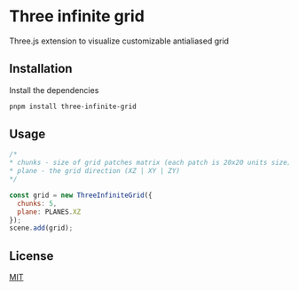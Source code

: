 # Three infinite grid

Three.js extension to visualize customizable antialiased grid

## Installation

Install the dependencies

```bash
pnpm install three-infinite-grid
```

## Usage



```js
/* 
* chunks - size of grid patches matrix (each patch is 20x20 units size)
* plane - the grid direction (XZ | XY | ZY)
*/

const grid = new ThreeInfiniteGrid({
  chunks: 5,
  plane: PLANES.XZ
});
scene.add(grid);
```

## License

[MIT](https://choosealicense.com/licenses/mit/)
